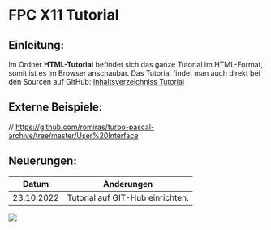 # FPC X11 Tutorial
## Einleitung:

Im Ordner **HTML-Tutorial** befindet sich das ganze Tutorial im HTML-Format, somit ist es im Browser anschaubar.
Das Tutorial findet man auch direkt bei den Sourcen auf GitHub: [Inhaltsverzeichniss Tutorial](wiki.md)

## Externe Beispiele:

// https://github.com/romiras/turbo-pascal-archive/tree/master/User%20Interface



## Neuerungen:

| Datum | Änderungen 
| :---: | ---
| 23.10.2022 | Tutorial auf GIT-Hub einrichten.

<img src="image.png">



